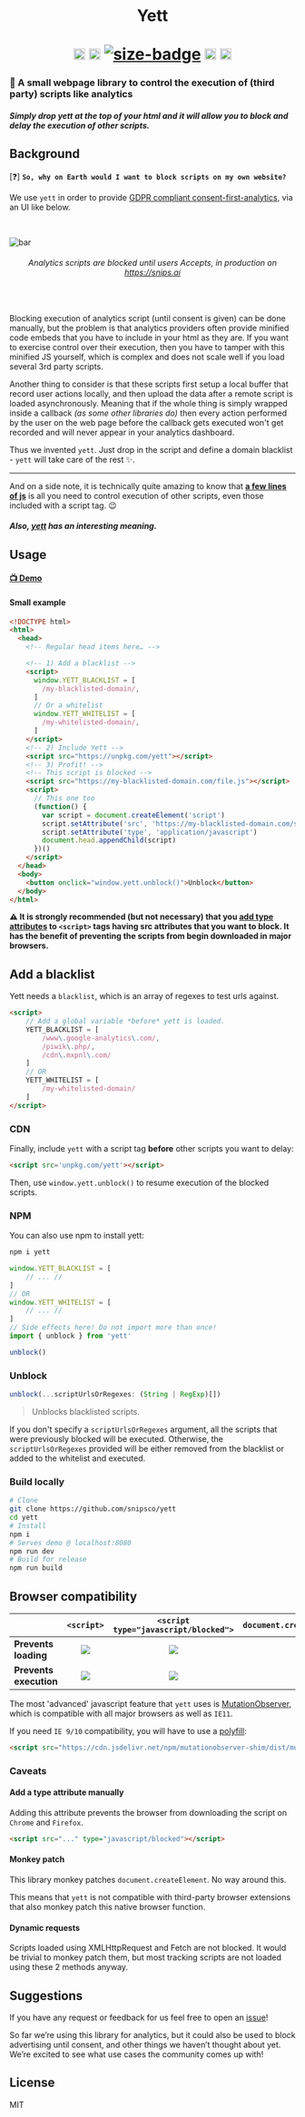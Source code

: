 <h1 align="center">
  Yett<br>
  <br>
  <a href="https://www.npmjs.com/package/yett"><img alt="npm-badge" src="https://img.shields.io/npm/v/yett.svg" height="20"></a>
  <a href="https://github.com/snipsco/yett/blob/master/LICENSE"><img alt="license-badge" src="https://img.shields.io/npm/l/yett.svg" height="20"></a>
  <a href="https://bundlephobia.com/result?p=yett"><img alt="size-badge" src="https://img.shields.io/bundlephobia/minzip/yett.svg"></a>
  <a href="https://travis-ci.org/snipsco/yett"><img src="https://travis-ci.org/snipsco/yett.svg?branch=master" alt="ci-badge" height="20"></a>
  <a href="#browser-compatibility"><img src="https://badges.herokuapp.com/browsers?firefox=60&googlechrome=66&safari=11&iexplore=!9,!10,11&microsoftedge=17" alt="bundle-badge" height="20"></a>
</h1>

### 🔐 A small webpage library to control the execution of (third party) scripts like analytics

##### Simply drop yett at the top of your html and it will allow you to block and delay the execution of other scripts.

## Background

[❓] **`So, why on Earth would I want to block scripts on my own website?`**

We use `yett` in order to provide [GDPR compliant consent-first-analytics](https://medium.com/snips-ai/gdpr-compliant-website-analytics-putting-users-in-control-684b17a1463f), via an UI like below.

<br>

<img src="https://cdn.rawgit.com/snipsco/yett/ead29c36/privacy-bar.png" alt="bar"></img>
<h6 align="center"><i>Analytics scripts are blocked until users Accepts, in production on <a href="https://console.snips.ai">https://snips.ai</a></i></h6>

<br>

Blocking execution of analytics script (until consent is given) can be done manually, but the problem is that analytics providers often provide minified code embeds that you have to include in your html as they are. If you want to exercise control over their execution, then you have to tamper with this minified JS yourself, which is complex and does not scale well if you load several 3rd party scripts.

Another thing to consider is that these scripts first setup a local buffer that record user actions locally, and then upload the data after a remote script is loaded asynchronously. Meaning that if the whole thing is simply wrapped inside a callback *(as some other libraries do)* then every action performed by the user on the web page before the callback gets executed won't get recorded and will never appear in your analytics dashboard.

Thus we invented `yett`. Just drop in the script and define a domain blacklist - `yett` will take care of the rest ✨.

------

And on a side note, it is technically quite amazing to know that **[a few lines of js](https://medium.com/snips-ai/how-to-block-third-party-scripts-with-a-few-lines-of-javascript-f0b08b9c4c0)** is all you need to control execution of other scripts, even those included with a script tag. 😉

##### *Also, [yett](https://en.wikipedia.org/wiki/Yett) has an interesting meaning.*

## Usage

#### [:tv: Demo](https://snipsco.github.io/yett/)

#### Small example

```html
<!DOCTYPE html>
<html>
  <head>
    <!-- Regular head items here… -->

    <!-- 1) Add a blacklist -->
    <script>
      window.YETT_BLACKLIST = [
        /my-blacklisted-domain/,
      ]
      // Or a whitelist
      window.YETT_WHITELIST = [
        /my-whitelisted-domain/,
      ]
    </script>
    <!-- 2) Include Yett -->
    <script src="https://unpkg.com/yett"></script>
    <!-- 3) Profit! -->
    <!-- This script is blocked -->
    <script src="https://my-blacklisted-domain.com/file.js"></script>
    <script>
      // This one too
      (function() {
        var script = document.createElement('script')
        script.setAttribute('src', 'https://my-blacklisted-domain.com/some-file.js')
        script.setAttribute('type', 'application/javascript')
        document.head.appendChild(script)
      })()
    </script>
  </head>
  <body>
    <button onclick="window.yett.unblock()">Unblock</button>
  </body>
</html>
```

**⚠️ It is strongly recommended (but not necessary) that you [add type attributes](https://github.com/snipsco/yett#add-a-type-attribute-manually) to `<script>` tags having src attributes that you want to block. It has the benefit of preventing the scripts from begin downloaded in major browsers.**

## Add a blacklist

Yett needs a `blacklist`, which is an array of regexes to test urls against.

```html
<script>
    // Add a global variable *before* yett is loaded.
    YETT_BLACKLIST = [
        /www\.google-analytics\.com/,
        /piwik\.php/,
        /cdn\.mxpnl\.com/
    ]
    // OR
    YETT_WHITELIST = [
        /my-whitelisted-domain/
    ]
</script>
```

### CDN


Finally, include `yett` with a script tag **before** other scripts you want to delay:

```html
<script src='unpkg.com/yett'></script>
```

Then, use `window.yett.unblock()` to resume execution of the blocked scripts.

### NPM

You can also use npm to install yett:

```bash
npm i yett
```

```js
window.YETT_BLACKLIST = [
    // ... //
]
// OR
window.YETT_WHITELIST = [
    // ... //
]
// Side effects here! Do not import more than once!
import { unblock } from 'yett'

unblock()
```

### Unblock

```js
unblock(...scriptUrlsOrRegexes: (String | RegExp)[])
```

> Unblocks blacklisted scripts.

If you don't specify a `scriptUrlsOrRegexes` argument, all the scripts that were previously blocked will be executed.
Otherwise, the `scriptUrlsOrRegexes` provided will be either removed from the blacklist or added to the whitelist and executed.

### Build locally

```bash
# Clone
git clone https://github.com/snipsco/yett
cd yett
# Install
npm i
# Serves demo @ localhost:8080
npm run dev
# Build for release
npm run build
```

## Browser compatibility

|                        |                    `<script>`                   |     `<script type="javascript/blocked">`    |      `document.createElement('script')`     |
|------------------------|:-----------------------------------------------:|:-------------------------------------------:|:-------------------------------------------:|
| **Prevents loading**   | ![](https://badges.herokuapp.com/browsers?firefox=-60&googlechrome=-66&safari=-11&iexplore=-11&microsoftedge=-17) | ![](https://badges.herokuapp.com/browsers?firefox=60&googlechrome=66&safari=-11&iexplore=-11&microsoftedge=-17) | ![](https://badges.herokuapp.com/browsers?firefox=60&googlechrome=66&safari=11&iexplore=-11&microsoftedge=-17) |
| **Prevents execution** | ![](https://badges.herokuapp.com/browsers?firefox=60&googlechrome=66&safari=11&iexplore=11&microsoftedge=17) | ![](https://badges.herokuapp.com/browsers?firefox=60&googlechrome=66&safari=11&iexplore=11&microsoftedge=17) | ![](https://badges.herokuapp.com/browsers?firefox=60&googlechrome=66&safari=11&iexplore=11&microsoftedge=17) |

The most 'advanced' javascript feature that `yett` uses is [MutationObserver](https://developer.mozilla.org/en-US/docs/Web/API/MutationObserver), which is compatible with all major browsers as well as `IE11`.

If you need `IE 9/10` compatibility, you will have to use a [polyfill](https://github.com/megawac/MutationObserver.js):

```html
<script src="https://cdn.jsdelivr.net/npm/mutationobserver-shim/dist/mutationobserver.min.js"></script>
```

### Caveats

#### Add a type attribute manually

Adding this attribute prevents the browser from downloading the script on `Chrome` and `Firefox`.

```html
<script src="..." type="javascript/blocked"></script>
```

#### Monkey patch

This library monkey patches `document.createElement`. No way around this.

This means that `yett` is not compatible with third-party browser extensions that also monkey patch this native browser function.

#### Dynamic requests

Scripts loaded using XMLHttpRequest and Fetch are not blocked. It would be trivial to monkey patch them, but most tracking scripts are not loaded using these 2 methods anyway.

## Suggestions

If you have any request or feedback for us feel free to open an [issue](https://github.com/snipsco/yett/issues)!

So far we’re using this library for analytics, but it could also be used to block advertising until consent, and other things we haven’t thought about yet. We’re excited to see what use cases the community comes up with!

## License

MIT

